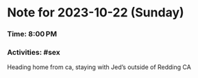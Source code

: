 # Note for 2023-10-22 (Sunday)
### Time: 8:00 PM
### Activities: #sex

Heading home from ca, staying with Jed’s outside of Redding CA
